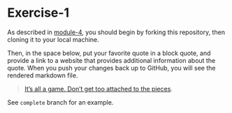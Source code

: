 # Exercise-1

As described in [module-4](https://github.com/INFO-201/m4-git-intro), you should begin by forking this repository, then cloning it to your local machine.

Then, in the space below, put your favorite quote in a block quote, and provide a link to a website that provides additional information about the quote. When you push your changes back up to GitHub, you will see the rendered markdown file.

> [It’s all a game. Don’t get too attached to the pieces](http://gatherer.wizards.com/Pages/Card/Details.aspx?multiverseid=398603).

See `complete` branch for an example.
